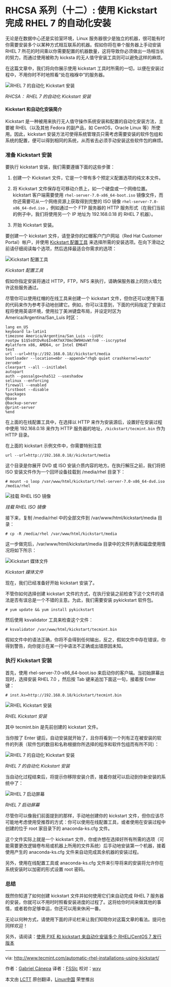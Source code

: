 RHCSA 系列（十二）: 使用 Kickstart 完成 RHEL 7 的自动化安装
================================================================================

无论是在数据中心还是实验室环境，Linux 服务器很少是独立的机器，很可能有时你需要安装多个以某种方式相互联系的机器。假如你将在单个服务器上手动安装 RHEL 7 所花的时间乘以你需要配置的机器数量，这将导致你必须做出一场相当长的努力，而通过使用被称为 kicksta 的无人值守安装工具则可以避免这样的麻烦。

在这篇文章中，我们将向你展示使用 kickstart 工具时所需的一切，以便在安装过程中，不用你时不时地照看“处在襁褓中”的服务器。

![RHEL 7 的自动化 Kickstart 安装](http://www.tecmint.com/wp-content/uploads/2015/05/Automatic-Kickstart-Installation-of-RHEL-7.jpg)

*RHCSA： RHEL 7 的自动化 Kickstart 安装*

#### Kickstart 和自动化安装简介 ####

Kickstart 是一种被用来执行无人值守操作系统安装和配置的自动化安装方法，主要被 RHEL（以及其他 Fedora 的副产品，如 CentOS，Oracle Linux 等）所使用。因此，kickstart 安装方法可使得系统管理员只需考虑需要安装的软件包组和系统的配置，便可以得到相同的系统，从而省去必须手动安装这些软件包的麻烦。

### 准备 Kickstart 安装 ###

要执行 kickstart 安装，我们需要遵循下面的这些步骤：

1. 创建一个 Kickstart 文件，它是一个带有多个预定义配置选项的纯文本文件。

2. 将 Kickstart 文件保存在可移动介质上，如一个硬盘或一个网络位置。kickstart 客户端需要使用 `rhel-server-7.0-x86_64-boot.iso` 镜像文件，而你还需要可从一个网络资源上获取得到完整的 ISO 镜像 `rhel-server-7.0-x86_64-dvd.iso` ，例如通过一个 FTP 服务器的 HTTP 服务形式（在我们当前的例子中，我们将使用另一个 IP 地址为 192.168.0.18 的 RHEL 7 机器）。

3. 开始 Kickstart 安装。

要创建一个 kickstart 文件，请登录你的红帽客户门户网站（Red Hat Customer Portal）帐户，并使用 [Kickstart 配置工具][1] 来选择所需的安装选项。在向下滑动之前请仔细阅读每个选项，然后选择最适合你需求的选项：

![Kickstart 配置工具](http://www.tecmint.com/wp-content/uploads/2015/05/Kickstart-Configuration-Tool.png)

*Kickstart 配置工具*

假如你指定安装将通过 HTTP，FTP，NFS 来执行，请确保服务器上的防火墙允许这些服务通过。

尽管你可以使用红帽的在线工具来创建一个 kickstart 文件，但你还可以使用下面的代码来作为参考手动地创建它。例如，你可以注意到，下面的代码指定了安装过程将使用英语环境，使用拉丁美洲键盘布局，并设定时区为 America/Argentina/San_Luis 时区：

    lang en_US
    keyboard la-latin1
    timezone America/Argentina/San_Luis --isUtc
    rootpw $1$5sOtDvRo$In4KTmX7OmcOW9HUvWtfn0 --iscrypted
    #platform x86, AMD64, or Intel EM64T
    text
    url --url=http://192.168.0.18//kickstart/media
    bootloader --location=mbr --append="rhgb quiet crashkernel=auto"
    zerombr
    clearpart --all --initlabel
    autopart
    auth --passalgo=sha512 --useshadow
    selinux --enforcing
    firewall --enabled
    firstboot --disable
    %packages
    @base
    @backup-server
    @print-server
    %end

在上面的在线配置工具中，在选择以 HTTP 来作为安装源后，设置好在安装过程中使用 192.168.0.18 来作为 HTTP 服务器的地址，`/kickstart/tecmint.bin` 作为 HTTP 目录。

在上面的 kickstart 示例文件中，你需要特别注意

    url --url=http://192.168.0.18//kickstart/media

这个目录是你展开 DVD 或 ISO 安装介质内容的地方。在执行解压之前，我们将把 ISO 安装文件作为一个回环设备挂载到 /media/rhel 目录下：

    # mount -o loop /var/www/html/kickstart/rhel-server-7.0-x86_64-dvd.iso /media/rhel

![挂载 RHEL ISO 镜像](http://www.tecmint.com/wp-content/uploads/2015/05/Mount-RHEL-ISO-Image.png)

*挂载 RHEL ISO 镜像*

接下来，复制 /media/rhel 中的全部文件到 /var/www/html/kickstart/media 目录：

    # cp -R /media/rhel /var/www/html/kickstart/media

这一步做完后，/var/www/html/kickstart/media 目录中的文件列表和磁盘使用情况将如下所示：

![Kickstart 媒体文件](http://www.tecmint.com/wp-content/uploads/2015/05/Kickstart-media-Files.png)

*Kickstart 媒体文件*

现在，我们已经准备好开始 kickstart 安装了。

不管你如何选择创建 kickstart 文件的方式，在执行安装之前检查下这个文件的语法是否有误总是一个不错的主意。为此，我们需要安装 pykickstart 软件包。

    # yum update && yum install pykickstart

然后使用 ksvalidator 工具来检查这个文件：

    # ksvalidator /var/www/html/kickstart/tecmint.bin

假如文件中的语法正确，你将不会得到任何输出，反之，假如文件中存在错误，你得到警告，向你提示在某一行中语法不正确或出错原因未知。

### 执行 Kickstart 安装 ###

首先，使用 rhel-server-7.0-x86_64-boot.iso 来启动你的客户端。当初始屏幕出现时，选择安装 RHEL 7.0 ，然后按 Tab 键来追加下面这一句，接着按 Enter 键：

    # inst.ks=http://192.168.0.18/kickstart/tecmint.bin

![RHEL Kickstart 安装](http://www.tecmint.com/wp-content/uploads/2015/05/RHEL-Kickstart-Installation.png)

*RHEL Kickstart 安装*

其中 tecmint.bin 是先前创建的 kickstart 文件。

当你按了 Enter 键后，自动安装就开始了，且你将看到一个列有正在被安装的软件的列表（软件包的数目和名称根据你所选择的程序和软件包组而有所不同）：

![RHEL 7 的自动化 Kickstart 安装](http://www.tecmint.com/wp-content/uploads/2015/05/Kickstart-Automatic-Installation.png)

*RHEL 7 的自动化 Kickstart 安装*

当自动化过程结束后，将提示你移除安装介质，接着你就可以启动到你新安装的系统中了：

![RHEL 7 启动屏幕](http://www.tecmint.com/wp-content/uploads/2015/05/RHEL-7.png)

*RHEL 7 启动屏幕*

尽管你可以像我们前面提到的那样，手动地创建你的 kickstart 文件，但你应该尽可能地考虑使用受推荐的方式：你可以使用在线配置工具，或者使用在安装过程中创建的位于 root 家目录下的 anaconda-ks.cfg 文件。

这个文件实际上就是一个 kickstart 文件，你或许想在选择好所有所需的选项（可能需要更改逻辑卷布局或机器上所用的文件系统）后手动地安装第一个机器，接着使用产生的 anaconda-ks.cfg 文件来自动完成其余机器的安装过程。

另外，使用在线配置工具或 anaconda-ks.cfg 文件来引导将来的安装将允许你在系统安装时以加密的形式设置 root 密码。

### 总结 ###

既然你知道了如何创建 kickstart 文件并如何使用它们来自动完成 RHEL 7 服务器的安装，你就可以不用时时照看安装进度的过程了。这将给你时间来做其他的事情，或者若你足够幸运，你还可以用来休闲一番。

无论以何种方式，请使用下面的评论栏来让我们知晓你对这篇文章的看法。提问也同样欢迎！

另外，请阅读：[使用 PXE 和 kickstart 来自动化安装多个 RHEL/CentOS 7 发行版本][2]

--------------------------------------------------------------------------------

via: http://www.tecmint.com/automatic-rhel-installations-using-kickstart/

作者：[Gabriel Cánepa][a]
译者：[FSSlc](https://github.com/FSSlc)
校对：[wxy](https://github.com/wxy)

本文由 [LCTT](https://github.com/LCTT/TranslateProject) 原创翻译，[Linux中国](https://linux.cn/) 荣誉推出

[a]:http://www.tecmint.com/author/gacanepa/
[1]:https://access.redhat.com/labs/kickstartconfig/
[2]:http://www.tecmint.com/multiple-centos-installations-using-kickstart/
